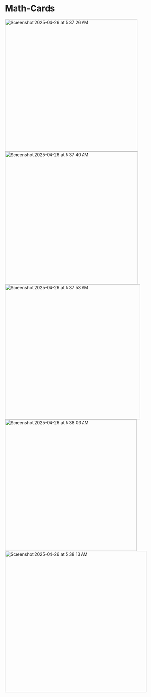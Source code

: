 # Math-Cards
<img width="436" alt="Screenshot 2025-04-26 at 5 37 26 AM" src="https://github.com/user-attachments/assets/44571933-97a8-48c8-b281-3dc7e8b11508" />
<br>
<img width="438" alt="Screenshot 2025-04-26 at 5 37 40 AM" src="https://github.com/user-attachments/assets/252c06f1-90b0-4e55-abc7-f5f599df50da" />
<br>
<img width="445" alt="Screenshot 2025-04-26 at 5 37 53 AM" src="https://github.com/user-attachments/assets/882873bd-e64a-4850-b78e-8302edf40bf1" />
<br>
<img width="434" alt="Screenshot 2025-04-26 at 5 38 03 AM" src="https://github.com/user-attachments/assets/3b36b813-c249-4c56-911e-47ef5a91dac5" />
<br>
<img width="465" alt="Screenshot 2025-04-26 at 5 38 13 AM" src="https://github.com/user-attachments/assets/ba46bcb1-8d80-438b-b654-2de5d9328534" />

